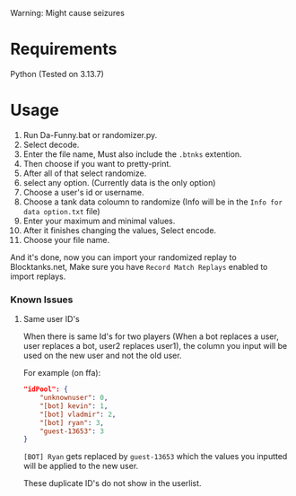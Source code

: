Warning: Might cause seizures

# Requirements
Python (Tested on 3.13.7)

# Usage
1. Run Da-Funny.bat or randomizer.py.
2. Select decode.
3. Enter the file name, Must also include the `.btnks` extention.
5. Then choose if you want to pretty-print.
6. After all of that select randomize.
7. select any option. (Currently data is the only option)
8. Choose a user's id or username.
9. Choose a tank data coloumn to randomize (Info will be in the `Info for data option.txt` file)
10. Enter your maximum and minimal values.
11. After it finishes changing the values, Select encode.
12. Choose your file name.

And it's done, now you can import your randomized replay to Blocktanks.net, Make sure you have `Record Match Replays` enabled to import replays.

### Known Issues
1. Same user ID's

    When there is same Id's for two players (When a bot replaces a user, user replaces a bot, user2 replaces user1),
    the column you input will be used on the new user and not the old user.

    For example (on ffa):
    ```json
    "idPool": {
        "unknownuser": 0,
        "[bot] kevin": 1,
        "[bot] vladmir": 2,
        "[bot] ryan": 3,
        "guest-13653": 3
    }
    ```
    `[BOT] Ryan` gets replaced by `guest-13653` which the values you inputted will be applied to the new user.

    These duplicate ID's do not show in the userlist.
